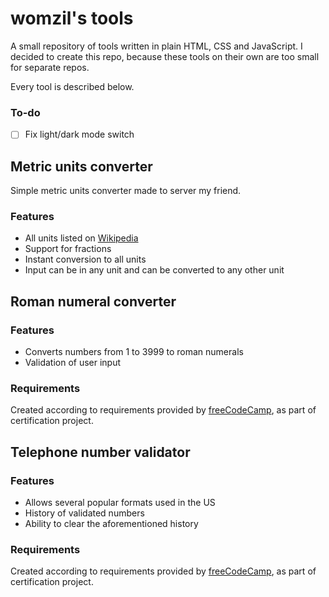 # womzil's tools

A small repository of tools written in plain HTML, CSS and JavaScript. I decided to create this repo, because these tools on their own are too small for separate repos.

Every tool is described below.

### To-do

- [ ] Fix light/dark mode switch

## Metric units converter

Simple metric units converter made to server my friend.

### Features

- All units listed on [Wikipedia](https://en.wikipedia.org/wiki/Metric_prefix)
- Support for fractions
- Instant conversion to all units
- Input can be in any unit and can be converted to any other unit

## Roman numeral converter

### Features

- Converts numbers from 1 to 3999 to roman numerals
- Validation of user input

### Requirements

Created according to requirements provided by [freeCodeCamp](https://www.freecodecamp.org/learn/javascript-algorithms-and-data-structures-v8/build-a-roman-numeral-converter-project/build-a-roman-numeral-converter), as part of certification project.

## Telephone number validator

### Features

- Allows several popular formats used in the US
- History of validated numbers
- Ability to clear the aforementioned history

### Requirements

Created according to requirements provided by [freeCodeCamp](https://www.freecodecamp.org/learn/javascript-algorithms-and-data-structures-v8/build-a-telephone-number-validator-project/build-a-telephone-number-validator), as part of certification project.